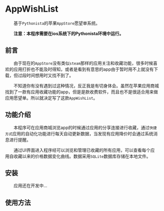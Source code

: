 # AppWishList
&emsp;&emsp;基于`Pythonista`的苹果`AppStore`愿望单系统。

&emsp;&emsp;**注意：本程序需要在ios系统下的Pythonista环境中运行。**

## 前言

&emsp;&emsp;由于现在的`AppStore`没有类似`steam`那样的应用关注和收藏功能，很多时候喜欢的应用打折也不能及时得知，或者是看到有意思的app由于暂时用不上就没有下载，但过段时间想用时又找不到了。

&emsp;&emsp;不知道你有没有遇到过这种情况，反正我是有切身体会。虽然在苹果应用商城找到了一款有应用收藏功能的app，但是是款收费软件，而且也不是很适合用来做应用愿望单。所以就决定写了这款`AppWishList`。

## 功能介绍

&emsp;&emsp;本程序可在应用商城浏览app的时候通过应用的分享连接进行收藏，通过`快捷方式`应用的自动化功能进行每天自动更新数据，当发现有应用降价时会通过系统消息进行提醒。

&emsp;&emsp;通过UI界面进入程序经可以浏览和管理已收藏的所有应用，可以查看每个应用自收藏以来的价格数据变化曲线。数据采用`SQLite`数据库存储在本地文件。

## 安装

&emsp;&emsp;应用还在开发中...

## 使用方法
